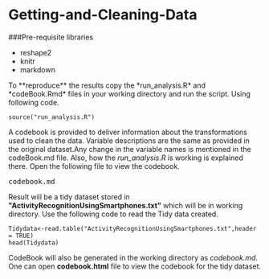 # Getting-and-Cleaning-Data


###Pre-requisite libraries
<ul>
<li>  reshape2</li>
<li>  knitr</li>
<li>  markdown</li>
</ul>
To **reproduce** the results copy the *run_analysis.R* and *codeBook.Rmd* files in your working directory and run the script. Using following code.

<pre class="r"><code class="r"><span class="identifier"><span class="identifier">source</span></span><span class="paren"><span class="paren">(</span></span><span class="identifier"><span class="identifier">"run_analysis.R"</span></span><span class="paren"><span class="paren"></span></span><span class="paren"><span class="paren">)</span></span></code></pre>

A codebook is provided to deliver information about the transformations used to clean the data. Variable descriptions are the same as provided in the original dataset.Any change in the variable names is mentioned in the codeBook.md file. Also, how the *run_analysis.R* is working is explained there. Open the following file to view the codebook.

<pre>codebook.md</pre>

Result will be a tidy dataset stored in **"ActivityRecognitionUsingSmartphones.txt"** which will be in working directory. Use the following code to read the Tidy data created.

<pre class="r"><code class="r"><span class="identifier">Tidydata</span><span class="operator">&lt;-</span><span class="identifier">read.table</span><span class="paren">(</span><span class="string">"ActivityRecognitionUsingSmartphones.txt"</span>,<span class="identifier">header</span> <span class="operator">=</span> <span class="literal">TRUE</span><span class="paren">)</span>
<span class="identifier">head</span><span class="paren">(</span><span class="identifier">Tidydata</span><span class="paren">)</span></code></pre>

CodeBook will also be generated in the working directory as *codebook.md*. One can open **codebook.html** file to view the codebook for the tidy dataset.
